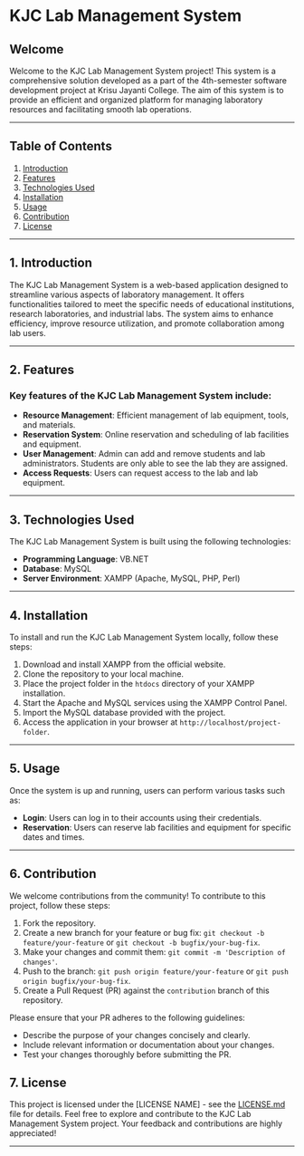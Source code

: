 # KJC Lab Management System

## Welcome

Welcome to the KJC Lab Management System project! This system is a comprehensive solution developed as a part of the 4th-semester software development project at Krisu Jayanti College. The aim of this system is to provide an efficient and organized platform for managing laboratory resources and facilitating smooth lab operations.

---

## Table of Contents

1. [Introduction](#1-introduction)
2. [Features](#2-features)
3. [Technologies Used](#3-technologies-used)
4. [Installation](#4-installation)
5. [Usage](#5-usage)
6. [Contribution](#6-contribution)
7. [License](#7-license)
---

## 1. Introduction

The KJC Lab Management System is a web-based application designed to streamline various aspects of laboratory management. It offers functionalities tailored to meet the specific needs of educational institutions, research laboratories, and industrial labs. The system aims to enhance efficiency, improve resource utilization, and promote collaboration among lab users.

---

## 2. Features

### Key features of the KJC Lab Management System include:

- **Resource Management**: Efficient management of lab equipment, tools, and materials.
- **Reservation System**: Online reservation and scheduling of lab facilities and equipment.
- **User Management**: Admin can add and remove students and lab administrators. Students are only able to see the lab they are assigned.
- **Access Requests**: Users can request access to the lab and lab equipment.

---

## 3. Technologies Used

The KJC Lab Management System is built using the following technologies:

- **Programming Language**: VB.NET
- **Database**: MySQL
- **Server Environment**: XAMPP (Apache, MySQL, PHP, Perl)

---

## 4. Installation

To install and run the KJC Lab Management System locally, follow these steps:

1. Download and install XAMPP from the official website.
2. Clone the repository to your local machine.
3. Place the project folder in the `htdocs` directory of your XAMPP installation.
4. Start the Apache and MySQL services using the XAMPP Control Panel.
5. Import the MySQL database provided with the project.
6. Access the application in your browser at `http://localhost/project-folder`.

---

## 5. Usage

Once the system is up and running, users can perform various tasks such as:

- **Login**: Users can log in to their accounts using their credentials.
- **Reservation**: Users can reserve lab facilities and equipment for specific dates and times.

---
## 6. Contribution

We welcome contributions from the community! To contribute to this project, follow these steps:

1. Fork the repository.
2. Create a new branch for your feature or bug fix: `git checkout -b feature/your-feature` or `git checkout -b bugfix/your-bug-fix`.
3. Make your changes and commit them: `git commit -m 'Description of changes'`.
4. Push to the branch: `git push origin feature/your-feature` or `git push origin bugfix/your-bug-fix`.
5. Create a Pull Request (PR) against the `contribution` branch of this repository.

Please ensure that your PR adheres to the following guidelines:

- Describe the purpose of your changes concisely and clearly.
- Include relevant information or documentation about your changes.
- Test your changes thoroughly before submitting the PR.

## 7. License

This project is licensed under the [LICENSE NAME] - see the [LICENSE.md](LICENSE.md) file for details.
Feel free to explore and contribute to the KJC Lab Management System project. Your feedback and contributions are highly appreciated!

---
